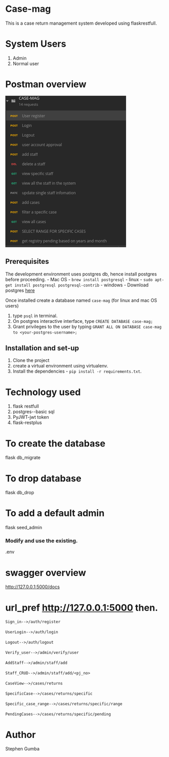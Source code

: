 # Case-mag
This is a case return management system developed using flaskrestfull.
# System Users
 1. Admin
 2. Normal user
 
# Postman overview
 
<img src="https://github.com/bafiam/Case-mag/blob/develop/postman.png"/> 


## Prerequisites
The development environment uses postgres db, hence install postgres before proceeding.
    - Mac OS - `brew install postgresql`
    - linux - `sudo apt-get install postgresql postgresql-contrib`
    - windows - Download postgres [here](https://www.enterprisedb.com/downloads/postgres-postgresql-downloads#windows)

Once installed create a database named `case-mag`
(for linux and mac OS users)
1. type `psql` in terminal.
2. On postgres interactive interface, type `CREATE DATABASE case-mag;`
3. Grant privileges to the user by typing `GRANT ALL ON DATABASE case-mag to <your-postgres-username>;`
## Installation and set-up
1. Clone the project 
2. create a virtual environment using virtualenv.
3. Install the dependencies - `pip install -r requirements.txt`.

# Technology used
 1. flask restfull
 2. postgres--basic sql
 3. PyJWT-jwt token
 4. flask-restplus

# To create the database
  flask db_migrate

# To drop database
  flask db_drop

# To add a default admin
   flask seed_admin

### Modify and use the existing.
   .env 

# swagger overview

   http://127.0.0.1:5000/docs
   
# url_pref http://127.0.0.1:5000 then.
    Sign_in-->/auth/register
    
    UserLogin-->/auth/login

    Logout-->/auth/logout

    Verify_user-->/admin/verify/user

    AddStaff-->/admin/staff/add

    Staff_CRUD-->/admin/staff/add/<pj_no>

    CaseView-->/cases/returns

    SpecificCase-->/cases/returns/specific

    Specific_case_range-->/cases/returns/specific/range

    PendingCases-->/cases/returns/specific/pending

# Author
Stephen Gumba